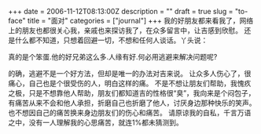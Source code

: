 +++
date = 2006-11-12T08:13:00Z
description = ""
draft = true
slug = "to-face"
title = "面对"
categories = ["journal"]
+++
我的好朋友都来看我了，网络上的朋友也都很关心我，亲戚也来探访我了，在众多留言中，让吉感到欣慰。
还是什么都不知道，只想着回避一切，不想和任何人谈话。丫头说：

真的是个笨蛋.他的好兄弟这么多.人缘有好.何必用逃避来解决问题呢?

的确，逃避不是一个好方法，但却是唯一的办法对吉来说。
让众多人伤心了，很痛心，自己也是个很受伤的人，明白这样的痛。
不是不想让朋友们帮助，我愧疚之极，只是不想靠他人帮助，朋友们都知道吉的性格很“臭”，我向来是个闷包子，有痛苦从来不会和他人承担，折磨自己也折磨了他人，讨厌身边那种快乐的笑声。也不想因自己的痛苦换来身边朋友们的伤心和痛苦。
请原谅我的自私，千言万语之中，没有一人理解我的心思痛苦，就连1%都未猜测到。